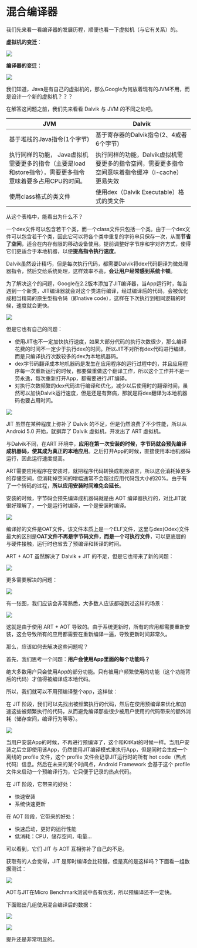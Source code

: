 # 混合编译器

我们先来看一看编译器的发展历程，顺便也看一下虚拟机（与它有关系）的。

**虚拟机的变迁**：

![](https://github.com/aprz512/pic4aprz512/blob/master/Blog/Android-%E9%AB%98%E7%BA%A7/%E6%B7%B7%E5%90%88%E7%BC%96%E8%AF%91%E5%99%A8/%E5%9B%BE%E7%89%871.png?raw=true)



**编译器的变迁**：

![](https://github.com/aprz512/pic4aprz512/blob/master/Blog/Android-%E9%AB%98%E7%BA%A7/%E6%B7%B7%E5%90%88%E7%BC%96%E8%AF%91%E5%99%A8/%E5%9B%BE%E7%89%872.png?raw=true)



我们知道，Java是有自己的虚拟机的，那么Google为何放着现有的JVM不用，而是设计一个新的虚拟机？？？

在解答这问题之前，我们先来看看 Dalvik 与 JVM 的不同之处吧。

| JVM                                                          | Dalvik                                                       |
| ------------------------------------------------------------ | ------------------------------------------------------------ |
| 基于堆栈的Java指令(1个字节)                                  | 基于寄存器的Dalvik指令(2、4或者6个字节)                      |
| 执行同样的功能， Java虚拟机需要更多的指令（主要是load和store指令），需要更多指令意味着要多占用CPU的时间。 | 执行同样的功能，Dalvik虚拟机需要更多的指令空间，需要更多指令空间意味着指令缓冲（i-cache）更易失效 |
| 使用class格式的类文件                                        | 使用dex（Dalvik Executable）格式的类文件                     |

从这个表格中，能看出为什么不？

一个dex文件可以包含若干个类，而一个class文件只包括一个类。由于一个dex文件可以包含若干个类，因此它可以将各个类中重复的字符串只保存一次，从而**节省了空间**，适合在内存有限的移动设备使用。提前调整好字节序和字对齐方式，使得它们更适合于本地机器，以便**提高指令执行速度**。



Dalvik虽然设计精巧，但是每次执行代码，都需要Dalvik将dex代码翻译为微处理器指令，然后交给系统处理，这样效率不高，**会让用户经常感到系统卡顿**。

为了解决这个的问题，Google在2.2版本添加了JIT编译器，当App运行时，每当遇到一个新类，JIT编译器就会对这个类进行编译，经过编译后的代码，会被优化成相当精简的原生型指令码（即native code），这样在下次执行到相同逻辑的时候，速度就会更快。

![](https://github.com/aprz512/pic4aprz512/blob/master/Blog/Android-%E9%AB%98%E7%BA%A7/%E6%B7%B7%E5%90%88%E7%BC%96%E8%AF%91%E5%99%A8/%E5%9B%BE%E7%89%873.png?raw=true)

但是它也有自己的问题：

- 使用JIT也不一定加快执行速度，如果大部分代码的执行次数很少，那么编译花费的时间不一定少于执行dex的时间。所以JIT不对所有dex代码进行编译，而是只编译执行次数较多的dex为本地机器码。
- dex字节码翻译成本地机器码是发生在应用程序的运行过程中的，并且应用程序每一次重新运行的时候，都要做重做这个翻译工作，所以这个工作并不是一劳永逸，每次重新打开App，都需要进行JIT编译。
- 对执行次数频繁的dex代码进行编译和优化，减少以后使用时的翻译时间，虽然可以加快Dalvik运行速度，但是还是有弊病，那就是将dex翻译为本地机器码也要占用时间。

![](https://github.com/aprz512/pic4aprz512/blob/master/Blog/Android-%E9%AB%98%E7%BA%A7/%E6%B7%B7%E5%90%88%E7%BC%96%E8%AF%91%E5%99%A8/%E5%9B%BE%E7%89%874.png?raw=true)



JIT 虽然在某种程度上弥补了 Dalvik 的不足，但是仍然浪费了不少性能，所以从 Android 5.0 开始，就摒弃了 Dalvik 虚拟机，开发出了 ART 虚拟机。



与Dalvik不同，在ART 环境中，**应用在第一次安装的时候，字节码就会预先编译成机器码，使其成为真正的本地应用**。之后打开App的时候，直接使用本地机器码运行，因此运行速度提高。

ART需要应用程序在安装时，就把程序代码转换成机器语言，所以这会消耗掉更多的存储空间，但消耗掉空间的增幅通常不会超过应用代码包大小的20%。由于有了一个转码的过程，**所以应用安装时间难免会延长**。

安装的时候，字节码会预先编译成机器码就是由 AOT 编译器执行的，对比JIT就很好理解了，一个是运行时编译，一个是安装时编译。

![](https://github.com/aprz512/pic4aprz512/blob/master/Blog/Android-%E9%AB%98%E7%BA%A7/%E6%B7%B7%E5%90%88%E7%BC%96%E8%AF%91%E5%99%A8/%E5%9B%BE%E7%89%875.png?raw=true)

编译好的文件是OAT文件，该文件本质上是一个ELF文件，这里与dex(Odex)文件最大的区别是**OAT文件不再是字节码文件，而是一个可执行文件**，可以更底层的与硬件接触，运行时也省去了预编译和转译的时间。

ART + AOT 虽然解决了 Dalvik + JIT 的不足，但是它也带来了新的问题：

![](https://github.com/aprz512/pic4aprz512/blob/master/Blog/Android-%E9%AB%98%E7%BA%A7/%E6%B7%B7%E5%90%88%E7%BC%96%E8%AF%91%E5%99%A8/%E5%9B%BE%E7%89%876.png?raw=true)

更多需要解决的问题：

![](https://github.com/aprz512/pic4aprz512/blob/master/Blog/Android-%E9%AB%98%E7%BA%A7/%E6%B7%B7%E5%90%88%E7%BC%96%E8%AF%91%E5%99%A8/%E5%9B%BE%E7%89%877.png?raw=true)

有一张图，我们应该会非常熟悉，大多数人应该都碰到过这样的场景：

![](https://github.com/aprz512/pic4aprz512/blob/master/Blog/Android-%E9%AB%98%E7%BA%A7/%E6%B7%B7%E5%90%88%E7%BC%96%E8%AF%91%E5%99%A8/%E5%9B%BE%E7%89%878.png?raw=true)

这就是由于使用 ART + AOT 导致的。由于系统更新时，所有的应用都需要重新安装，这会导致所有的应用都需要在重新编译一遍，导致更新时间非常久。



那么，应该如何去解决这些问题呢？

首先，我们思考一个问题：**用户会使用App里面的每个功能吗？**

绝大多数用户只会使用App的部分功能。只有被用户频繁使用的功能（这个功能背后的代码）才值得被编译成本地代码。

所以，我们就可以不用预编译整个app，这样做：

在 JIT 阶段，我们可以先找出被频繁执行的代码，然后在使用预编译来优化和加速这些被频繁执行的代码，从而避免编译那些很少被用户使用的代码带来的额外消耗（储存空间，编译行为等等）。

![](https://github.com/aprz512/pic4aprz512/blob/master/Blog/Android-%E9%AB%98%E7%BA%A7/%E6%B7%B7%E5%90%88%E7%BC%96%E8%AF%91%E5%99%A8/%E5%9B%BE%E7%89%879.png?raw=true)



当用户安装App的时候，不再进行预编译了，这个和KitKat的时候一样。当用户安装之后立即使用该App，仍然使用JIT编译模式来执行App，但是同时会生成一个离线的 profile 文件，这个 profile 文件会记录JIT运行时的所有 hot code（热点代码）信息。然后在未来的某个时间点，Android Framework 会基于这个 profile 文件来启动一个预编译行为，它只便于记录的热点代码。

在 JIT 阶段，它带来的好处：

- 快速安装
- 系统快速更新

在 AOT 阶段，它带来的好处：

- 快速启动，更好的运行性能
- 低消耗：CPU，储存空间，电量…

可以看到，它们 JIT 与 AOT 互相弥补了自己的不足。

获取有的人会觉得，JIT 是即时编译会比较慢，但是真的是这样吗？下面看一组数据测试：

![](https://github.com/aprz512/pic4aprz512/blob/master/Blog/Android-%E9%AB%98%E7%BA%A7/%E6%B7%B7%E5%90%88%E7%BC%96%E8%AF%91%E5%99%A8/%E5%9B%BE%E7%89%8710.png?raw=true)

AOT与JIT在Micro Benchmark测试中各有优劣，所以预编译还不一定快。



下面贴出几组使用混合编译后的数据：

![](https://github.com/aprz512/pic4aprz512/blob/master/Blog/Android-%E9%AB%98%E7%BA%A7/%E6%B7%B7%E5%90%88%E7%BC%96%E8%AF%91%E5%99%A8/%E5%9B%BE%E7%89%8711.png?raw=true)



![](https://github.com/aprz512/pic4aprz512/blob/master/Blog/Android-%E9%AB%98%E7%BA%A7/%E6%B7%B7%E5%90%88%E7%BC%96%E8%AF%91%E5%99%A8/%E5%9B%BE%E7%89%8712.png?raw=true)

提升还是非常明显的。


